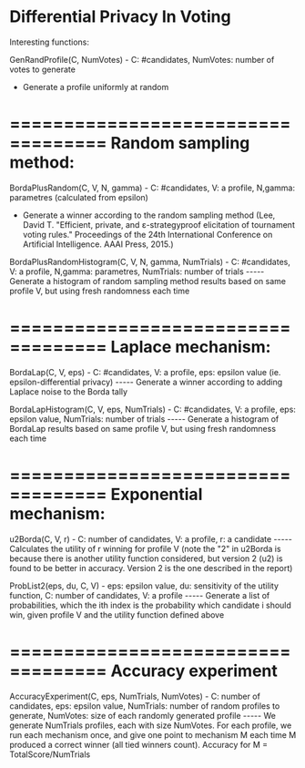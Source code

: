 # Differential Privacy In Voting

Interesting functions:

GenRandProfile(C, NumVotes) - C: #candidates, NumVotes: number of votes to generate
- Generate a profile uniformly at random

===================================
    Random sampling method:
===================================

BordaPlusRandom(C, V, N, gamma) - C: #candidates, V: a profile, N,gamma: parametres (calculated from epsilon)
- Generate a winner according to the random sampling method (Lee, David T. "Efficient, private, and ε-strategyproof elicitation of tournament voting rules." Proceedings of the 24th International Conference on Artificial Intelligence. AAAI Press, 2015.)

BordaPlusRandomHistogram(C, V, N, gamma, NumTrials) - C: #candidates, V: a profile, N,gamma: parametres, NumTrials: number of trials
----- Generate a histogram of random sampling method results based on same profile V, but using fresh randomness each time

===================================
    Laplace mechanism:
===================================
BordaLap(C, V, eps) - C: #candidates, V: a profile, eps: epsilon value (ie. epsilon-differential privacy)
----- Generate a winner according to adding Laplace noise to the Borda tally

BordaLapHistogram(C, V, eps, NumTrials) - C: #candidates, V: a profile, eps: epsilon value, NumTrials: number of trials
----- Generate a histogram of BordaLap results based on same profile V, but using fresh randomness each time

===================================
    Exponential mechanism:
===================================
u2Borda(C, V, r) - C: number of candidates, V: a profile, r: a candidate
----- Calculates the utility of r winning for profile V (note the "2" in u2Borda is because there is another utility function considered, but version 2 (u2) is found to be better in accuracy. Version 2 is the one described in the report)

ProbList2(eps, du, C, V) - eps: epsilon value, du: sensitivity of the utility function, C: number of candidates, V: a profile
----- Generate a list of probabilities, which the ith index is the probability which candidate i should win, given profile V and the utility function defined above

===================================
    Accuracy experiment
===================================
AccuracyExperiment(C, eps, NumTrials, NumVotes) - C: number of candidates, eps: epsilon value, NumTrials: number of random profiles to generate, NumVotes: size of each randomly generated profile
----- We generate NumTrials profiles, each with size NumVotes. For each profile, we run each mechanism once, and give one point to mechanism M each time M produced a correct winner (all tied winners count). Accuracy for M = TotalScore/NumTrials
